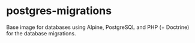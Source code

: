 postgres-migrations
===================

Base image for databases using Alpine, PostgreSQL and PHP (+ Doctrine) for the database migrations.
